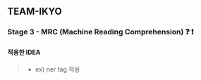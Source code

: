 ## TEAM-IKYO

### Stage 3 - MRC (Machine Reading Comprehension) :question: :exclamation:

#### 적용한 IDEA

> - ex) ner tag 적용